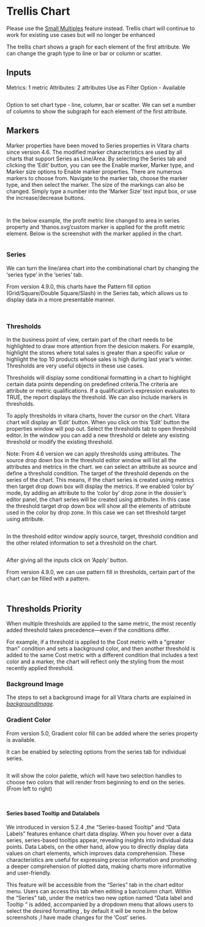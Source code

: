 # Trellis Chart

Please use the [Small Multiples](small-multiples.md) feature instead. Trellis chart will continue to work for existing use cases but will no longer be enhanced

The trellis chart shows a graph for each element of the first attribute. We can change the graph type to line or bar or column or scatter.

## Inputs <a href="#inputs" id="inputs"></a>

Metrics: 1 metric Attributes: 2 attributes Use as Filter Option - Available

<figure><img src="../.gitbook/assets/Trellis1.png" alt=""><figcaption></figcaption></figure>

Option to set chart type - line, column, bar or scatter. We can set a number of columns to show the subgraph for each element of the first attribute.

## Markers <a href="#markers" id="markers"></a>

Marker properties have been moved to Series properties in Vitara charts since version 4.6. The modified marker characteristics are used by all charts that support Series as Line/Area. By selecting the Series tab and clicking the ‘Edit’ button, you can see the Enable marker, Marker type, and Marker size options to Enable marker properties. There are numerous markers to choose from. Navigate to the marker tab, choose the marker type, and then select the marker. The size of the markings can also be changed. Simply type a number into the ‘Marker Size’ text input box, or use the increase/decrease buttons.

<figure><img src="../.gitbook/assets/marker (1).png" alt=""><figcaption></figcaption></figure>

<figure><img src="../.gitbook/assets/marker1 (1).png" alt=""><figcaption></figcaption></figure>

In the below example, the profit metric line changed to area in series property and ‘thanos.svg’custom marker is applied for the profit metric element. Below is the screenshot with the marker applied in the chart.

<figure><img src="../.gitbook/assets/trellisMarker.png" alt=""><figcaption></figcaption></figure>

### Series <a href="#series" id="series"></a>

We can turn the line/area chart into the combinational chart by changing the ‘series type’ in the ‘series’ tab.

From version 4.9.0, this charts have the Pattern fill option (Grid/Square/Double Square/Slash) in the Series tab, which allows us to display data in a more presentable manner.

<figure><img src="../.gitbook/assets/trellisSeries.png" alt=""><figcaption></figcaption></figure>

<figure><img src="../.gitbook/assets/trellisSeries1.png" alt=""><figcaption></figcaption></figure>

### Thresholds <a href="#thresholds" id="thresholds"></a>

In the business point of view, certain part of the chart needs to be highlighted to draw more attention from the desicion makers. For example, highlight the stores where total sales is greater than a specific value or highlight the top 10 products whose sales is high during last year’s winter. Thresholds are very useful objects in these use cases.

Thresholds will display some conditional formatting in a chart to highlight certain data points depending on predefined criteria.The criteria are attribute or metric qualifications. If a qualification’s expression evaluates to TRUE, the report displays the threshold. We can also include markers in thresholds.

To apply thresholds in vitara charts, hover the cursor on the chart. Vitara chart will display an ‘Edit’ button. When you click on this ‘Edit’ button the properties window will pop out. Select the thresholds tab to open threshold editor. In the window you can add a new threshold or delete any existing threshold or modify the existing threshold.

Note: From 4.6 version we can apply thresholds using attributes. The source drop down box in the threshold editor window will list all the attributes and metrics in the chart. we can select an attribute as source and define a threshold condition. The target of the threshold depends on the series of the chart. This means, if the chart series is created using metrics then target drop down box will display the metrics. If we enabled ‘color by’ mode, by adding an attribute to the ‘color by’ drop zone in the dossier’s editor panel, the chart series will be created using attributes. In this case the threshold target drop down box will show all the elements of attribute used in the color by drop zone. In this case we can set threshold target using attribute.

<figure><img src="../.gitbook/assets/image518 (2).png" alt=""><figcaption></figcaption></figure>

In the threshold editor window apply source, target, threshold condition and the other related information to set a threshold on the chart.

<figure><img src="../.gitbook/assets/image519 (2).png" alt=""><figcaption></figcaption></figure>

After giving all the inputs click on ‘Apply’ button.

From version 4.9.0, we can use pattern fill in thresholds, certain part of the chart can be filled with a pattern.

<figure><img src="../.gitbook/assets/trellisThreshold.png" alt=""><figcaption></figcaption></figure>

<figure><img src="../.gitbook/assets/trellisThreshold1.png" alt=""><figcaption></figcaption></figure>

## Thresholds Priority

When multiple thresholds are applied to the same metric, the most recently added threshold takes precedence—even if the conditions differ.

For example, if a threshold is applied to the Cost metric with a "greater than" condition and sets a background color, and then another threshold is added to the same Cost metric with a different condition that includes a text color and a marker, the chart will reflect only the styling from the most recently applied threshold.

### Background Image <a href="#background-image" id="background-image"></a>

The steps to set a background image for all Vitara charts are explained in [_backgroundImage_](background-images.md).

### Gradient Color <a href="#gradient-color" id="gradient-color"></a>

From version 5.0, Gradient color fill can be added where the series property is available.

It can be enabled by selecting options from the series tab for individual series.

<figure><img src="../.gitbook/assets/Gradient1 (1) (1).png" alt=""><figcaption></figcaption></figure>

It will show the color palette, which will have two selection handles to choose two colors that will render from beginning to end on the series. (From left to right)

<div><figure><img src="../.gitbook/assets/Gradient2 (1).png" alt=""><figcaption></figcaption></figure> <figure><img src="../.gitbook/assets/TrellisGradient.png" alt=""><figcaption></figcaption></figure></div>

#### Series based Tooltip and Datalabels <a href="#series-based-tooltip-and-datalabels" id="series-based-tooltip-and-datalabels"></a>

We introduced in version 5.2.4 ,the “Series-based Tooltip” and “Data Labels” features enhance chart data display. When you hover over a data series, series-based tooltips appear, revealing insights into individual data points. Data Labels, on the other hand, allow you to directly display data values on chart elements, which improves data comprehension. These characteristics are useful for expressing precise information and promoting a deeper comprehension of plotted data, making charts more informative and user-friendly.

This feature will be accessible from the “Series” tab in the chart editor menu. Users can access this tab when editing a bar/column chart. Within the “Series” tab, under the metrics two new option named “Data label and Tooltip “ is added, accompanied by a dropdown menu that allows users to select the desired formatting , by default it will be none.In the below screenshots ,I have made changes for the ‘Cost’ series.

<figure><img src="../.gitbook/assets/Series5.png" alt=""><figcaption></figcaption></figure>

<figure><img src="../.gitbook/assets/Series6.png" alt=""><figcaption></figcaption></figure>
